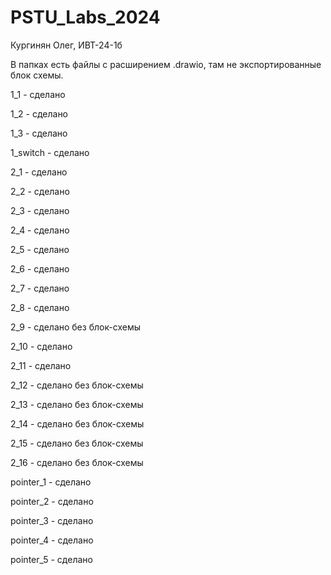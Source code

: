 # PSTU_Labs_2024

Кургинян Олег, ИВТ-24-1б

В папках есть файлы с расширением .drawio, там не экспортированные блок схемы.

1_1 - сделано

1_2 - сделано

1_3 - сделано

1_switch - сделано

2_1 - сделано

2_2 - сделано

2_3 - сделано

2_4 - сделано 

2_5 - сделано  

2_6 - сделано 

2_7 - сделано 

2_8 - сделано

2_9 - сделано без блок-схемы

2_10 - сделано

2_11 - сделано

2_12 - сделано без блок-схемы

2_13 - сделано без блок-схемы

2_14 - сделано без блок-схемы

2_15 - сделано без блок-схемы

2_16 - сделано без блок-схемы

pointer_1 - сделано 

pointer_2 - сделано 

pointer_3 - сделано 

pointer_4 - сделано 

pointer_5 - сделано 